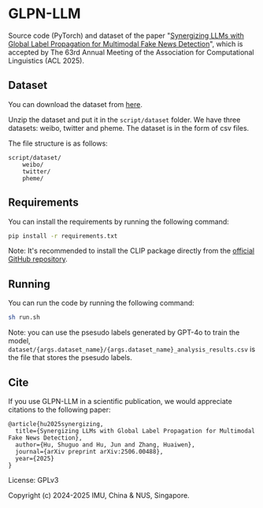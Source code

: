 # GLPN-LLM

Source code (PyTorch) and dataset of the paper "[Synergizing LLMs with Global Label Propagation for Multimodal Fake News Detection](https://arxiv.org/abs/2506.00488)", which is accepted by The 63rd Annual Meeting of the Association for Computational Linguistics (ACL 2025).


## Dataset
You can download the dataset from [here](https://drive.google.com/file/d/1gPX-tAC1Vo6C8j8PV9IbAk8hbDhd1XMG/view?usp=drive_link).

Unzip the dataset and put it in the `script/dataset` folder. We have three datasets: weibo, twitter and pheme. The dataset is in the form of csv files. 

The file structure is as follows:
```
script/dataset/
    weibo/
    twitter/
    pheme/
```


## Requirements
You can install the requirements by running the following command:
```bash
pip install -r requirements.txt
```
Note: It's recommended to install the CLIP package directly from the [official GitHub repository](https://github.com/openai/CLIP.git).

## Running
You can run the code by running the following command:
```bash
sh run.sh
```
Note: you can use the psesudo labels generated by GPT-4o to train the model, `dataset/{args.dataset_name}/{args.dataset_name}_analysis_results.csv` is the file that stores the psesudo labels.


## Cite
If you use GLPN-LLM in a scientific publication, we would appreciate citations to the following paper:

```
@article{hu2025synergizing,
  title={Synergizing LLMs with Global Label Propagation for Multimodal Fake News Detection},
  author={Hu, Shuguo and Hu, Jun and Zhang, Huaiwen},
  journal={arXiv preprint arXiv:2506.00488},
  year={2025}
}
```

License: GPLv3

Copyright (c) 2024-2025 IMU, China & NUS, Singapore.
